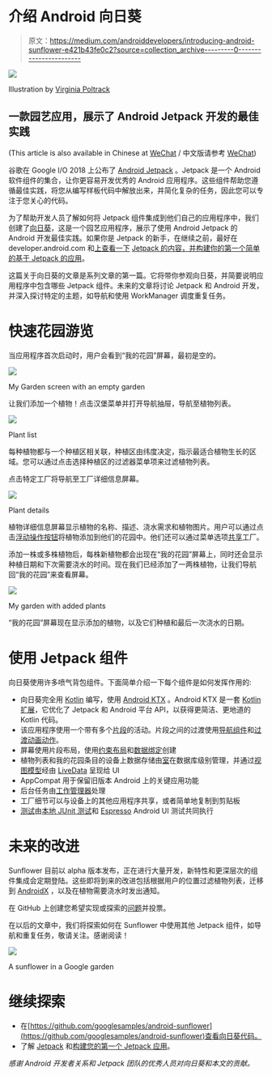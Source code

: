 # 介绍 Android 向日葵

> 原文：<https://medium.com/androiddevelopers/introducing-android-sunflower-e421b43fe0c2?source=collection_archive---------0----------------------->

![](img/119b2d4ada4a7eb3f277ae6510731e09.png)

Illustration by [Virginia Poltrack](https://twitter.com/VPoltrack)

## 一款园艺应用，展示了 Android Jetpack 开发的最佳实践

(This article is also available in Chinese at [WeChat](https://mp.weixin.qq.com/s/k-zQVB5EhsKXIR1H3hbGYQ) / 中文版请参考 [WeChat](https://mp.weixin.qq.com/s/k-zQVB5EhsKXIR1H3hbGYQ))

谷歌在 Google I/O 2018 上公布了 [Android Jetpack](https://developer.android.com/jetpack/) 。Jetpack 是一个 Android 软件组件的集合，让你更容易开发优秀的 Android 应用程序。这些组件帮助您遵循最佳实践，将您从编写样板代码中解放出来，并简化复杂的任务，因此您可以专注于您关心的代码。

为了帮助开发人员了解如何将 Jetpack 组件集成到他们自己的应用程序中，我们创建了[向日葵](https://github.com/googlesamples/android-sunflower)，这是一个园艺应用程序，展示了使用 Android Jetpack 的 Android 开发最佳实践。如果你是 Jetpack 的新手，在继续之前，最好在 developer.android.com 和[上查看一下](https://developer.android.com/jetpack/docs/getting-started) [Jetpack 的内容，并构建你的第一个简单的基于 Jetpack 的应用](https://developer.android.com/jetpack/)。

这篇关于向日葵的文章是系列文章的第一篇。它将带你参观向日葵，并简要说明应用程序中包含哪些 Jetpack 组件。未来的文章将讨论 Jetpack 和 Android 开发，并深入探讨特定的主题，如导航和使用 WorkManager 调度重复任务。

# 快速花园游览

当应用程序首次启动时，用户会看到“我的花园”屏幕，最初是空的。

![](img/6784f70c7a0135d542c97885812f2402.png)

My Garden screen with an empty garden

让我们添加一个植物！点击汉堡菜单并打开导航抽屉，导航至植物列表。

![](img/8d28ef99a2a15040cd8a7bd4f864d07f.png)

Plant list

每种植物都与一个种植区相关联，种植区由纬度决定，指示最适合植物生长的区域。您可以通过点击选择种植区的过滤器菜单项来过滤植物列表。

点击特定工厂将导航至工厂详细信息屏幕。

![](img/a536e6e6b0b9c6db0459273f8573560b.png)

Plant details

植物详细信息屏幕显示植物的名称、描述、浇水需求和植物图片。用户可以通过点击[浮动操作按钮](https://developer.android.com/guide/topics/ui/floating-action-button)将植物添加到他们的花园中。他们还可以通过菜单选项[共享](https://developer.android.com/training/sharing/)工厂。

添加一株或多株植物后，每株新植物都会出现在“我的花园”屏幕上，同时还会显示种植日期和下次需要浇水的时间。现在我们已经添加了一两株植物，让我们导航回“我的花园”来查看屏幕。

![](img/6892db20a5a2001ccb260071aa7a7a28.png)

My garden with added plants

“我的花园”屏幕现在显示添加的植物，以及它们种植和最后一次浇水的日期。

# 使用 Jetpack 组件

向日葵使用许多喷气背包组件。下面简单介绍一下每个组件是如何发挥作用的:

*   向日葵完全用 [Kotlin](https://developer.android.com/kotlin) 编写，使用 [Android KTX](https://developer.android.com/kotlin/ktx) 。Android KTX 是一套 [Kotlin 扩展](https://kotlinlang.org/docs/reference/extensions.html)，它优化了 Jetpack 和 Android 平台 API，以获得更简洁、更地道的 Kotlin 代码。
*   该应用程序使用一个带有多个[片段](https://developer.android.com/guide/components/fragments)的活动。片段之间的过渡使用[导航组件](https://developer.android.com/topic/libraries/architecture/navigation/)和[过渡动画动作](https://developer.android.com/topic/libraries/architecture/navigation/navigation-implementing#Create-transition)。
*   屏幕使用片段布局，使用[约束布局](https://developer.android.com/training/constraint-layout/)和[数据绑定](https://developer.android.com/topic/libraries/data-binding/)创建
*   植物列表和我的花园条目的设备上数据存储由[室](https://developer.android.com/topic/libraries/architecture/room)在数据库级别管理，并通过[视图模型](https://developer.android.com/topic/libraries/architecture/viewmodel)经由 [LiveData](https://developer.android.com/topic/libraries/architecture/livedata) 呈现给 UI
*   AppCompat 用于保留旧版本 Android 上的关键应用功能
*   后台任务由[工作管理器](https://developer.android.com/topic/libraries/architecture/workmanager)处理
*   工厂细节可以与设备上的其他应用程序共享，或者简单地复制到剪贴板
*   [测试](https://developer.android.com/training/testing/)由[本地 JUnit 测试](https://developer.android.com/training/testing/unit-testing/)和 [Espresso](https://developer.android.com/training/testing/espresso/) Android UI 测试共同执行

# 未来的改进

Sunflower 目前以 alpha 版本发布，正在进行大量开发，新特性和更深层次的组件集成会定期登陆。这些即将到来的改进包括根据用户的位置过滤植物列表，迁移到 [AndroidX](https://developer.android.com/topic/libraries/support-library/androidx-overview) ，以及在植物需要浇水时发出通知。

在 GitHub 上创建您希望实现或探索的[问题](https://github.com/googlesamples/android-sunflower/issues)并投票。

在以后的文章中，我们将探索如何在 Sunflower 中使用其他 Jetpack 组件，如导航和重复任务，敬请关注。感谢阅读！

![](img/2e92d4c0f40ec7d39ad213c5ce467935.png)

A sunflower in a Google garden

# 继续探索

*   在[https://github.com/googlesamples/android-sunflower](https://github.com/googlesamples/android-sunflower)查看向日葵代码。
*   了解 [Jetpack](https://developer.android.com/jetpack/) 和[构建您的第一个 Jetpack 应用](https://developer.android.com/jetpack/docs/getting-started)。

*感谢 Android 开发者关系和 Jetpack 团队的优秀人员对向日葵和本文的贡献。*